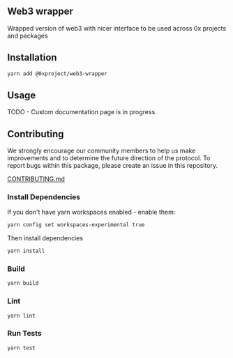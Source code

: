 Web3 wrapper
------

Wrapped version of web3 with nicer interface to be used across 0x projects and packages

## Installation

```bash
yarn add @0xproject/web3-wrapper
```

## Usage

TODO - Custom documentation page is in progress.

## Contributing

We strongly encourage our community members to help us make improvements and to determine the future direction of the protocol. To report bugs within this package, please create an issue in this repository.

[CONTRIBUTING.md](../../CONTRIBUTING.md)

### Install Dependencies

If you don't have yarn workspaces enabled - enable them:
```bash
yarn config set workspaces-experimental true
```

Then install dependencies
```bash
yarn install
```

### Build

```bash
yarn build
```

### Lint

```bash
yarn lint
```

### Run Tests

```bash
yarn test
```
